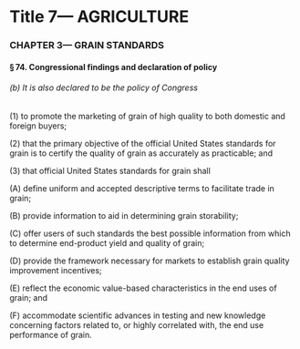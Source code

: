 
# Title 7— AGRICULTURE
### CHAPTER 3— GRAIN STANDARDS
#### § 74. Congressional findings and declaration of policy
###### (b) It is also declared to be the policy of Congress

(1) to promote the marketing of grain of high quality to both domestic and foreign buyers;

(2) that the primary objective of the official United States standards for grain is to certify the quality of grain as accurately as practicable; and

(3) that official United States standards for grain shall

(A) define uniform and accepted descriptive terms to facilitate trade in grain;

(B) provide information to aid in determining grain storability;

(C) offer users of such standards the best possible information from which to determine end-product yield and quality of grain;

(D) provide the framework necessary for markets to establish grain quality improvement incentives;

(E) reflect the economic value-based characteristics in the end uses of grain; and

(F) accommodate scientific advances in testing and new knowledge concerning factors related to, or highly correlated with, the end use performance of grain.
